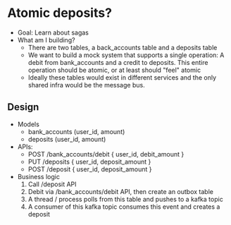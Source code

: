 # Atomic deposits?

- Goal: Learn about sagas
- What am I building? 
  - There are two tables, a back_accounts table and a deposits table
  - We want to build a mock system that supports a single operation:
    A debit from bank_accounts and a credit to deposits. This entire operation should be atomic, or at least should "feel" atomic
  - Ideally these tables would exist in different services and the only shared infra would be the message bus.

## Design
- Models
  - bank_accounts (user_id, amount)
  - deposits (user_id, amount)
- APIs:
  - POST /bank_accounts/debit { user_id, debit_amount } 
  - PUT /deposits { user_id, deposit_amount } 
  - POST /deposit { user_id, deposit_amount }
- Business logic
  1. Call /deposit API
  2. Debit via /bank_accounts/debit API, then create an outbox table
  3. A thread / process polls from this table and pushes to a kafka topic
  4. A consumer of this kafka topic consumes this event and creates a deposit